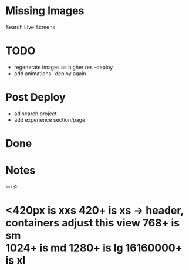 
# Missing Images
Search Live Screens


# TODO
 
- regenerate images as higher res
-deploy
- add animations
-deploy again

# Post Deploy
- ad search project
- add experience section/page





# Done


# Notes
---☆

<420px is xxs
420+ is xs  -> header, containers adjust this view
768+ is sm  
1024+ is md
1280+ is lg
16160000+ is xl
==============


